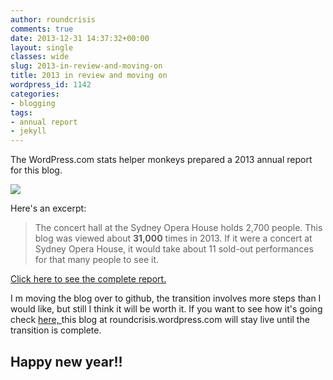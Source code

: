 ```yaml
---
author: roundcrisis
comments: true
date: 2013-12-31 14:37:32+00:00
layout: single
classes: wide
slug: 2013-in-review-and-moving-on
title: 2013 in review and moving on
wordpress_id: 1142
categories:
- blogging
tags:
- annual report
- jekyll
---
```


The WordPress.com stats helper monkeys prepared a 2013 annual report for this blog.

[![](http://www.wordpress.com/wp-content/mu-plugins/annual-reports/img/2012-emailteaser.png)](http://roundcrisis.com/2013/annual-report/)

Here's an excerpt:


> The concert hall at the Sydney Opera House holds 2,700 people. This blog was viewed about **31,000** times in 2013. If it were a concert at Sydney Opera House, it would take about 11 sold-out performances for that many people to see it.


[Click here to see the complete report.](http://roundcrisis.wordpress.com/2013/annual-report/)

I m moving the blog over to github, the transition involves more steps than I would like, but still I think it will be worth it. If you want to see how it's going check [here, ](http://andrea.github.io/)this blog at roundcrisis.wordpress.com will stay live until the transition is complete.


## Happy new year!!

